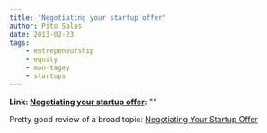 ```yaml
---
title: "Negotiating your startup offer"
author: Pito Salas
date: 2013-02-23
tags:
    - entrepeneurship
    - equity
    - mon-tagey
    - startups
---
```


**Link: [Negotiating your startup offer](None):** ""

Pretty good review of a broad topic: [Negotiating Your Startup
Offer](<http://rob.by/2013/negotiating-your-startup-job-offer>)


